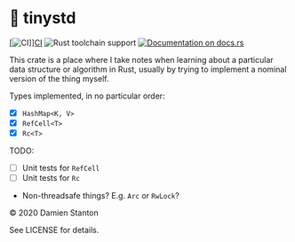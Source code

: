 # 🤏 tinystd

[![CI][1]]][CI]
![Rust toolchain support][2]
[![Documentation on docs.rs][3]][Docs]

This crate is a place where I take notes when learning about a particular data structure or algorithm in Rust, usually
by trying to implement a nominal version of the thing myself.

Types implemented, in no particular order:

- [x] `HashMap<K, V>`
- [x] `RefCell<T>`
- [x] `Rc<T>`

TODO:

- [ ] Unit tests for `RefCell`
- [ ] Unit tests for `Rc`
- Non-threadsafe things? E.g. `Arc` or `RwLock`?

© 2020 Damien Stanton

See LICENSE for details.

[1]: https://github.com/damienstanton/tinystd/workflows/CI/badge.svg
[2]: https://img.shields.io/badge/Rust%20toolchain-stable-%23DEA484?style=plastic&logo=rust
[3]: https://docs.rs/tinystd/badge.svg?version=0.1.0
[CI]: https://github.com/damienstanton/tinystd/actions
[Docs]: https://docs.rs/tinystd/0.1.0/tinystd/
